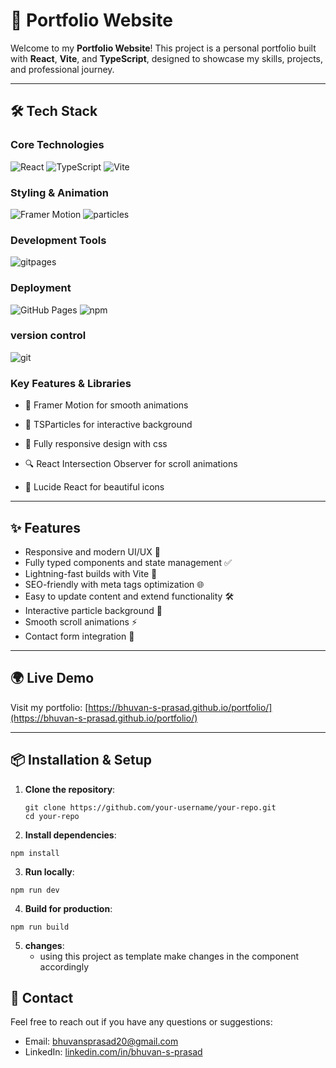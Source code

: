 # 🚀 Portfolio Website

Welcome to my **Portfolio Website**! This project is a personal portfolio built with **React**, **Vite**, and **TypeScript**, designed to showcase my skills, projects, and professional journey.

---

## 🛠️ Tech Stack

### Core Technologies
![React](https://img.shields.io/badge/React-20232A?style=for-the-badge&logo=react&logoColor=61DAFB)
![TypeScript](https://img.shields.io/badge/TypeScript-007ACC?style=for-the-badge&logo=typescript&logoColor=white)
![Vite](https://img.shields.io/badge/Vite-646CFF?style=for-the-badge&logo=vite&logoColor=white)

### Styling & Animation
![Framer Motion](https://img.shields.io/badge/Framer_Motion-0055FF?style=for-the-badge&logo=framer&logoColor=white)
![particles](https://img.shields.io/badge/TSParticles-0055FF?style=for-the-badge&logo=framer&logoColor=white)

### Development Tools
![gitpages](https://img.shields.io/badge/GitHub_Pages-222222?style=for-the-badge&logo=github&logoColor=white)

### Deployment
![GitHub Pages](https://img.shields.io/badge/GitHub_Pages-222222?style=for-the-badge&logo=github&logoColor=white)
![npm](https://img.shields.io/badge/npm-CB3837?style=for-the-badge&logo=npm&logoColor=white)

### version control
![git](https://img.shields.io/badge/Git-F05032?style=for-the-badge&logo=git&logoColor=white)



### Key Features & Libraries
- 🎨 Framer Motion for smooth animations
- 🌟 TSParticles for interactive background
- 📱 Fully responsive design with css
- 🔍 React Intersection Observer for scroll animations



- 🎯 Lucide React for beautiful icons


---

## ✨ Features

- Responsive and modern UI/UX 🎨
- Fully typed components and state management ✅
- Lightning-fast builds with Vite 🚀
- SEO-friendly with meta tags optimization 🌐
- Easy to update content and extend functionality 🛠️
- Interactive particle background 🌟
- Smooth scroll animations ⚡
- Contact form integration 📧

---

## 🌍 Live Demo

Visit my portfolio: [https://bhuvan-s-prasad.github.io/portfolio/](https://bhuvan-s-prasad.github.io/portfolio/)

---

## 📦 Installation & Setup

1. **Clone the repository**:
   ```
   git clone https://github.com/your-username/your-repo.git
   cd your-repo
   ```
2. **Install dependencies**:

```
npm install
```

3. **Run locally**:

```
npm run dev
```

4. **Build for production**:

```
npm run build
```
5. **changes**:
   - using this project as template make changes in the component accordingly

## 📧 Contact

Feel free to reach out if you have any questions or suggestions:

- Email: bhuvansprasad20@gmail.com
- LinkedIn: [linkedin.com/in/bhuvan-s-prasad](https://www.linkedin.com/in/bhuvan-s-prasad/)
